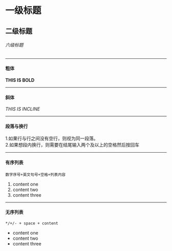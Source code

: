 # 一级标题
## 二级标题
###### 六级标题

---

#### 粗体
**THIS IS BOLD**

---

#### 斜体
*THIS IS INCLINE*

---

#### 段落与换行
1.如果行与行之间没有空行，则视为同一段落。  
2.如果想段内换行，则需要在结尾输入两个及以上的空格然后按回车


---

#### 有序列表
```
数字序号+英文句号+空格+列表内容
```
1. content one
2. content two
3. content three

---
#### 无序列表
```
*/+/- + space + content
```
- content one
- content two
- content three


